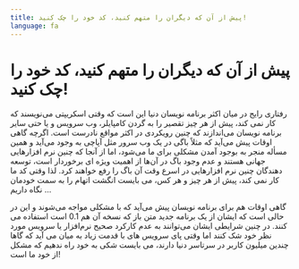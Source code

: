 ```yaml
---
title: پیش از آن که دیگران را متهم کنید، کد خود را چک کنید!
language: fa
---
```


# پیش از آن که دیگران را متهم کنید، کد خود را چک کنید!

رفتاری رایج در میان اکثر برنامه نویسان دنیا این است که وقتی اسکریپتی می‌نویسند که کار نمی کند، پیش از هر چیز تقصیر را به گردن کامپایلر، وب سرویس و یا حتی سایر برنامه نویسان می‌اندازند که چنین رویکردی در اکثر مواقع نادرست است. اگرچه گاهی اوقات پیش می‌آید که مثلاً باگی در یک وب سرور مثل آپاچی به وجود می‌آید و همین مسأله منجر به بوجود آمدن مشکلی برای ما می‌شود، اما از آنجا که چنین نرم افزارهایی جهانی هستند و عدم وجود باگ در آن‌ها از اهمیت ویژه ای برخوردار است، توسعه دهندگان چنین نرم افزارهایی در اسرع وقت آن باگ را رفع خواهند کرد. لذا وقتی کد ما کار نمی کند، پیش از هر چیز و هر کس، می بایست انگشت اتهام را به سمت خودمان نگاه داریم …

گاهی اوقات هم برای برنامه نویسان پیش می‌آید که با مشکلی مواجه می‌شوند و این در حالی است که ایشان از یک برنامه جدید متن باز که نسخه آن هم 0.1 است استفاده می کنند. در چنین شرایطی ایشان می‌توانند به عدم کارکرد صحیح نرم‌افزار یا سرویس مورد نظر خود شک کنند اما وقتی پای سرویس های با قدمت زیاد به میان می آید که گاها چندین میلیون کاربر در سرتاسر دنیا دارند، می بایست شکی به خود راه ندهیم که مشکل از خود ما است!
